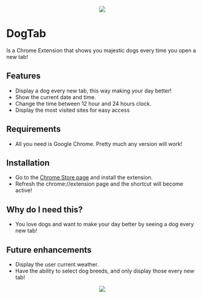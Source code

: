 <p align="center">
  <img src="readme_images/dogtab-1.png"/>
</p>

# DogTab

Is a Chrome Extension that shows you majestic dogs every time you open a new tab!

## Features

- Display a dog every new tab, this way making your day better!
- Show the current date and time.
- Change the time between 12 hour and 24 hours clock.
- Display the most visited sites for easy access

## Requirements

- All you need is Google Chrome. Pretty much any version will work!

## Installation

- Go to the [Chrome Store page]() and install the extension.
- Refresh the chrome://extension page and the shortcut will become active!

## Why do I need this?

- You love dogs and want to make your day better by seeing a dog every new tab!

## Future enhancements

- Display the user current weather.
- Have the ability to select dog breeds, and only display those every new tab!

<p align="center">
  <img src="readme_images/dogtab-2.png"/>
</p>